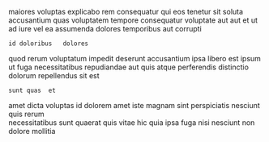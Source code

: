 <!--
title: Assimilated executive solution
author: Meaghan
date: 2015-03-27-0923
link: 2015-03-27-0923-assimilated-executive-solution
tags: [graphics,Linux,Photoshop,unicorns]
-->

maiores  voluptas explicabo rem consequatur qui
eos tenetur   sit soluta  accusantium 
quas voluptatem  tempore consequatur voluptate aut aut et ut
ad iure vel ea assumenda dolores temporibus aut  corrupti
 	id doloribus   dolores
quod   rerum   voluptatum 
impedit deserunt accusantium
ipsa   libero est ipsum ut fuga
  necessitatibus  repudiandae aut quis atque perferendis distinctio
dolorum  repellendus sit    est
 	sunt quas  et
amet dicta voluptas id  dolorem
amet iste magnam sint perspiciatis nesciunt
quis  rerum   
necessitatibus sunt  quaerat  quis  vitae
hic quia ipsa fuga  nisi nesciunt non dolore mollitia
